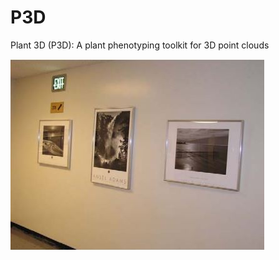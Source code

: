 # P3D
Plant 3D (P3D): A plant phenotyping toolkit for 3D point clouds

![Test Image 4](adams03.JPG)
